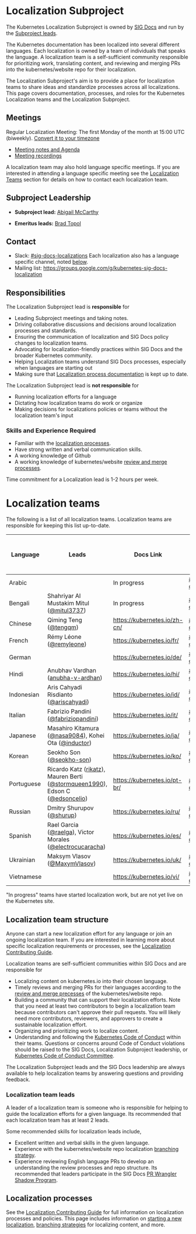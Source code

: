# Localization Subproject

The Kubernetes Localization Subproject is owned by [SIG Docs](https://github.com/kubernetes/community/tree/master/sig-docs) and run by the [Subproject leads](#leadership).

The Kubernetes documentation has been localized into several different languages. Each localization is owned by a team of individuals that speaks the language.  A localization team is a self-sufficient community responsible for prioritizing work, translating content, and reviewing and merging PRs into the kubernetes/website repo for their localization. 

The Localization Subproject's aim is to provide a place for localization teams to share ideas and standardize processes across all localizations. This page covers documentation, processes, and roles for the Kubernetes Localization teams and the Localization Subproject.

## Meetings

Regular Localization Meeting: The first Monday of the month at 15:00 UTC (biweekly). [Convert it to your timezone](http://www.thetimezoneconverter.com/?t=15:00&tz=UTC)

- [Meeting notes and Agenda](https://docs.google.com/document/d/1NwO1AN8Ea2zlK8uAdaDAKf1-LZDAFvSewIfrKqfl5No/edit#)
- [Meeting recordings](https://www.youtube.com/playlist?list=PL69nYSiGNLP3b5hlx0YV7Lo7DtckM84y8)

A localization team may also hold language specific meetings. If you are interested in attending a language specific meeting see the [Localization Teams](#localization-teams) section for details on how to contact each localization team.

## Subproject Leadership

- **Subproject lead:** [Abigail McCarthy](https://github.com/a-mccarthy)

- **Emeritus leads:** [Brad Topol](https://github.com/bradtopol)

## Contact

- Slack: [#sig-docs-localizations](https://kubernetes.slack.com/archives/C0191RDKHU1) Each localization also has a language specific channel, noted [below](#localization-teams). 
- Mailing list: https://groups.google.com/g/kubernetes-sig-docs-localization

## Responsibilities

The Localization Subproject lead is **responsible** for

- Leading Subproject meetings and taking notes.
- Driving collaborative discussions and decisions around localization processes and standards.
- Ensuring the communication of localization and SIG Docs policy changes to localization teams.
- Advocating for localization-friendly practices within SIG Docs and the broader Kubernetes community.
- Helping Localization teams understand SIG Docs processes, especially when languages are starting out
- Making sure that [Localization process documentation](https://kubernetes.io/docs/contribute/localization/) is kept up to date.

The Localization Subproject lead is **not responsible** for

- Running localization efforts for a language
- Dictating how localization teams do work or organize
- Making decisions for localizations policies or teams without the localization team's input

### Skills and Experience Required 

- Familiar with the [localization processes](https://kubernetes.io/docs/contribute/localization/).
- Have strong written and verbal communication skills. 
- A working knowledge of Github
- A working knowledge of kubernetes/website [review and merge processes](https://kubernetes.io/docs/contribute/review/).

Time commitment for a Localization lead is 1-2 hours per week.

# Localization teams

The following is a list of all localization teams. Localization teams are responsible for keeping this list up-to-date. 

| Language |  Leads | Docs Link | Slack Channel | Language specific meeting details (if available)|
|--|--|--|--|--|
| Arabic | | In progress | [#kubernetes-docs-ar](https://kubernetes.slack.com/archives/CP9FKRD51) |
| Bengali | Shahriyar Al Mustakim Mitul ([@mitul3737](https://github.com/mitul3737)) | In progress | [#kubernetes-docs-bn](https://kubernetes.slack.com/archives/CQ0TD298C) |
| Chinese | Qiming Teng ([@tengqm](https://github.com/tengqm)) | https://kubernetes.io/zh-cn/ | [#kubernetes-docs-zh](https://kubernetes.slack.com/archives/CE3LNFYJ1) | 
| French | Rémy Léone ([@remyleone](https://github.com/remyleone)) | https://kubernetes.io/fr/ | [#kubernetes-docs-fr](https://kubernetes.slack.com/archives/CG838BFT9) |
| German | | https://kubernetes.io/de/ | [#kubernetes-docs-de](https://kubernetes.slack.com/archives/CH4UJ2BAL) |
| Hindi | Anubhav Vardhan ([anubha-v-ardhan](https://github.com/anubha-v-ardhan)) | https://kubernetes.io/hi/ | [#kubernetes-docs-hi](https://kubernetes.slack.com/archives/CJ14B9BDJ) | 
| Indonesian | Aris Cahyadi Risdianto ([@ariscahyadi](https://github.com/ariscahyadi)) | https://kubernetes.io/id/ | [#kubernetes-docs-id](https://kubernetes.slack.com/archives/CJ1LUCUHM) |
| Italian | Fabrizio Pandini ([@fabriziopandini](https://github.com/fabriziopandini)) | https://kubernetes.io/it/ | [#kubernetes-docs-it](https://kubernetes.slack.com/archives/CGB1MCK7X) | 
| Japanese | Masahiro Kitamura ([@nasa9084](https://github.com/nasa9084)), Kohei Ota ([@inductor](https://github.com/inductor)) | https://kubernetes.io/ja/ | [#kubernetes-docs-ja](https://kubernetes.slack.com/archives/CAG2M83S8) | 
| Korean | Seokho Son ([@seokho-son](https://github.com/seokho-son)) | https://kubernetes.io/ko/ | [#kubernetes-docs-ko](https://kubernetes.slack.com/archives/CA1MMR86S) | 
| Portuguese | Ricardo Katz ([rikatz](https://github.com/rikatz)), Mauren Berti ([@stormqueen1990](https://github.com/stormqueen1990)), Edson C ([@edsoncelio](https://github.com/edsoncelio)) | https://kubernetes.io/pt-br/ | [#kubernetes-docs-pt](https://kubernetes.slack.com/archives/CJ21AS0NA) | 
| Russian | Dmitry Shurupov ([@shurup](https://github.com/shurup)) | https://kubernetes.io/ru/ | [#kubernetes-docs-ru](https://kubernetes.slack.com/archives/CPZ9KD9TN) |
| Spanish | Rael Garcia ([@raelga](https://github.com/raelga)), Victor Morales ([@electrocucaracha](https://github.com/electrocucaracha/)) | https://kubernetes.io/es/ | [#kubernetes-docs-es](https://kubernetes.slack.com/archives/CH7GB2E3B) | 
| Ukrainian | Maksym Vlasov ([@MaxymVlasov](https://github.com/MaxymVlasov)) | https://kubernetes.io/uk/ | [#kubernetes-docs-uk](https://kubernetes.slack.com/archives/CSKCYN138) | 
| Vietnamese | | https://kubernetes.io/vi/ | [#kubernetes-docs-vi](https://kubernetes.slack.com/archives/CPHAWNF1Q) |  

"In progress" teams have started localization work, but are not yet live on the Kubernetes site.

## Localization team structure

Anyone can start a new localization effort for any language or join an ongoing localization team. If you are interested in learning more about specific localization requirements or processes, see the [Localization Contributing Guide](https://kubernetes.io/docs/contribute/localization/).  

Localization teams are self-sufficient communities within SIG Docs and are responsible for

- Localizing content on kubernetes.io into their chosen language.  
- Timely reviews and merging PRs for their languages according to the [review and merge precesses](https://kubernetes.io/docs/contribute/review/) of the kubernetes/website repo.
- Building a community that can support their localization efforts. Note that you need at least two contributors to begin a localization team because contributors can't approve their pull requests. You will likely need more contributors, reviewers, and approvers to create a sustainable localization effort.
- Organizing and prioritizing work to localize content.
- Understanding and following the [Kubernetes Code of Conduct](https://kubernetes.io/community/code-of-conduct/) within their teams. Questions or concerns around Code of Conduct violations should be raised to the SIG Docs, Localization Subproject leadership, or [Kubernetes Code of Conduct Committee](https://github.com/kubernetes/community/tree/master/committee-code-of-conduct). 

The Localization Subproject leads and the SIG Docs leadership are always available to help localization teams by answering questions and providing feedback.

### Localization team leads

A leader of a localization team is someone who is responsible for helping to guide the localization efforts for a given language. Its recommended that each localization team has at least 2 leads.   

Some recommended skills for localization leads include, 
* Excellent written and verbal skills in the given language.
* Experience with the kubernetes/website repo localization [branching strategy](https://kubernetes.io/docs/contribute/localization/#branching-strategy).
* Experience reviewing English language PRs to develop an understanding the review processes and repo structure. Its recommended that leaders participate in the SIG Docs [PR Wrangler Shadow Program](https://kubernetes.io/docs/contribute/participate/pr-wranglers/#pr-wrangler-shadow-program).


## Localization processes

See the [Localization Contributing Guide](https://kubernetes.io/docs/contribute/localization/) for full information on localization processes and policies. This page includes information on [starting a new localization](https://kubernetes.io/docs/contribute/localization/#start-a-new-localization), [branching strategies](https://kubernetes.io/docs/contribute/localization/#branching-strategy) for localizing content, and more. 